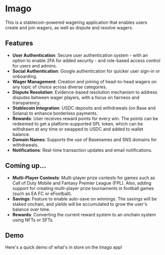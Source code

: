 # Imago

This is a stablecoin-powered wagering application that enables users create and join wagers, as well as dispute and resolve wagers.

## Features

- **User Authentication**: Secure user authentication system - with an option to enable 2FA for added security - and role-based access control for users and admins.
- **Social Authentication**: Google authentication for quicker user sign-in or onboarding.
- **Wager Management**: Creation and joining of head-to-head wagers on any topic of choice across diverse categories.
- **Dispute Resolution**: Evidence-based resolution mechanism to address disputes between wager players, with a focus on fairness and transparency.
- **Stablecoin Integration**: USDC deposits and withdrawals (on Base and Solana) to enhance borderless payments.
- **Rewards**: User receives reward points for every win. The points can be redeemed to get a platform-supported SPL token, which can be withdrawn at any time or swapped to USDC and added to wallet balance.
- **Domain Names**: Supports the use of Basenames and SNS domains for withdrawals.
- **Notifications**: Real-time transaction updates and email notifications.

## Coming up...

- **Multi-Player Contests**: Multi-player prize contests for games such as Call of Duty Mobile and Fantasy Premier League (FPL). Also, adding support for creating multi-player prize tournaments in football games (such as EA FC or eFootball).
- **Savings**: Feature to enable auto-save on winnings. The savings will be staked onchain, and yields will be accumulated to grow the user's balance over time.
- **Rewards**: Converting the current reward system to an onchain system using NFTs or SFTs.

## Demo

Here's a quick demo of what's in store on the Imago app!
